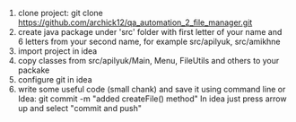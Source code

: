 1. clone project:
   git clone https://github.com/archick12/qa_automation_2_file_manager.git
2. create java package under 'src' folder with first letter of your name and 6 letters from your second name, for example src/apilyuk, src/amikhne
3. import project in idea
4. copy classes from src/apilyuk/Main, Menu, FileUtils and others to your packake
5. configure git in idea
6. write some useful code (small chank) and save it using command line or Idea:
   git commit -m "added createFile() method"
   In idea just press arrow up and select "commit and push"
